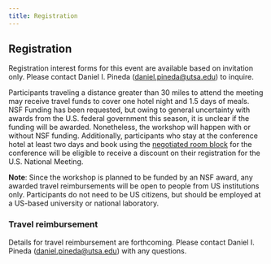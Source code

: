 ```yaml
---
title: Registration
---
```


## Registration

Registration interest forms for this event are available based on invitation only. Please contact Daniel I. Pineda (<daniel.pineda@utsa.edu>) to inquire. 

Participants traveling a distance greater than 30 miles to attend the meeting may receive travel funds to cover one hotel night and 1.5 days of meals. 
NSF Funding has been requested, but owing to general uncertainty with awards from the U.S. federal government this season, it is unclear if the funding will be awarded. 
Nonetheless, the workshop will happen with or without NSF funding. 
Additionally, participants who stay at the conference hotel at least two days and book using the [negotiated room block](https://book.passkey.com/event/50805700/owner/251/home) for the conference will be eligible to receive a discount on their registration for the U.S. National Meeting. 

**Note**: Since the workshop is planned to be funded by an NSF award, any awarded travel reimbursements will be open to people from US institutions only.
Participants do not need to be US citizens, but should be employed at a US-based university or national laboratory.

### Travel reimbursement

Details for travel reimbursement are forthcoming. Please contact Daniel I. Pineda (<daniel.pineda@utsa.edu>) with any questions. 

